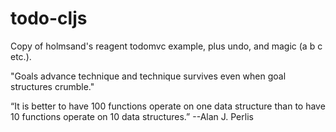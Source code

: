 # todo-cljs
Copy of holmsand's reagent todomvc example, plus undo, and magic (a b c etc.).

"Goals advance technique and technique survives even when goal structures crumble."

“It is better to have 100
functions operate on one data
structure than to have 10
functions operate on 10 data
structures.”
--Alan J. Perlis


